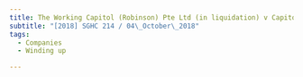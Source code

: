 ```yaml
---
title: The Working Capitol (Robinson) Pte Ltd (in liquidation) v Capitol Concepts Pte Ltd 
subtitle: "[2018] SGHC 214 / 04\_October\_2018"
tags:
  - Companies
  - Winding up

---
```


